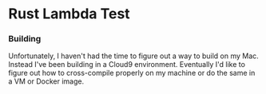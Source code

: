 # Rust Lambda Test

### Building

Unfortunately, I haven't had the time to figure out a way to build on my Mac.
Instead I've been building in a Cloud9 environment. Eventually I'd like to figure out how to cross-compile properly on my machine or do the same in a VM or Docker image.
